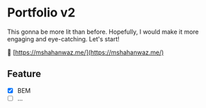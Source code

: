 # Portfolio v2

This gonna be more lit than before.
Hopefully, I would make it more engaging and eye-catching.
Let's start!

:rocket: [https://mshahanwaz.me/](https://mshahanwaz.me/)

## Feature

- [x] BEM
- [ ] ...
